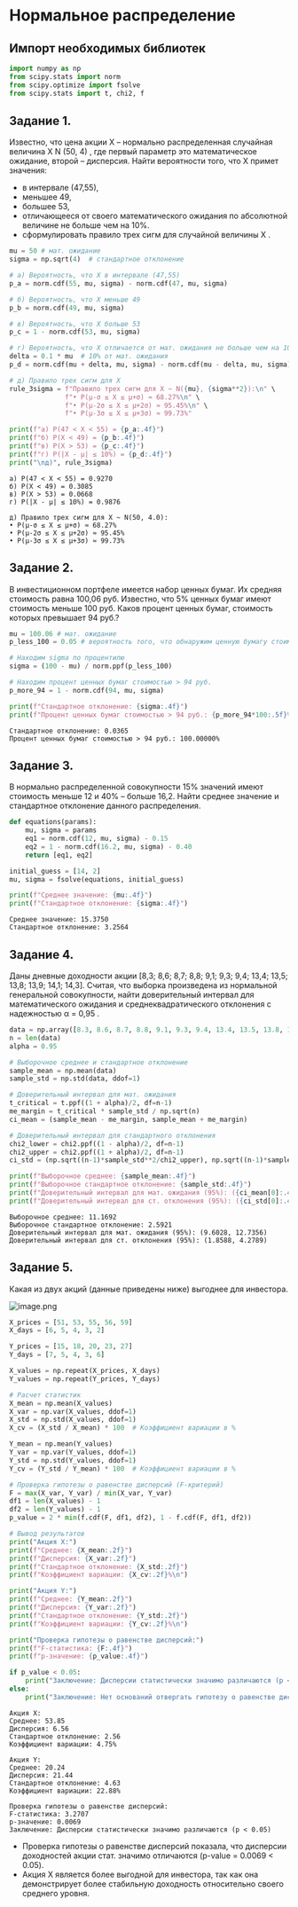 # Нормальное распределение

## Импорт необходимых библиотек


```python
import numpy as np
from scipy.stats import norm
from scipy.optimize import fsolve
from scipy.stats import t, chi2, f
```

## Задание 1.
Известно, что цена акции X – нормально распределенная случайная
величина X N (50, 4) , где первый параметр это математическое
ожидание, второй – дисперсия. Найти вероятности того, что X примет
значения:
- в интервале (47,55),
- меньшее 49,
- большее 53,
- отличающееся от своего математического ожидания по абсолютной величине не больше чем на 10%.
- сформулировать правило трех сигм для случайной величины X .


```python
mu = 50 # мат. ожидание
sigma = np.sqrt(4)  # стандартное отклонение

# а) Вероятность, что X в интервале (47,55)
p_a = norm.cdf(55, mu, sigma) - norm.cdf(47, mu, sigma)

# б) Вероятность, что X меньше 49
p_b = norm.cdf(49, mu, sigma)

# в) Вероятность, что X больше 53
p_c = 1 - norm.cdf(53, mu, sigma)

# г) Вероятность, что X отличается от мат. ожидания не больше чем на 10%
delta = 0.1 * mu  # 10% от мат. ожидания
p_d = norm.cdf(mu + delta, mu, sigma) - norm.cdf(mu - delta, mu, sigma)

# д) Правило трех сигм для X
rule_3sigma = f"Правило трех сигм для X ~ N({mu}, {sigma**2}):\n" \
              f"• P(μ-σ ≤ X ≤ μ+σ) ≈ 68.27%\n" \
              f"• P(μ-2σ ≤ X ≤ μ+2σ) ≈ 95.45%\n" \
              f"• P(μ-3σ ≤ X ≤ μ+3σ) ≈ 99.73%"

print(f"а) P(47 < X < 55) = {p_a:.4f}")
print(f"б) P(X < 49) = {p_b:.4f}")
print(f"в) P(X > 53) = {p_c:.4f}")
print(f"г) P(|X - μ| ≤ 10%) = {p_d:.4f}")
print("\nд)", rule_3sigma)
```

    а) P(47 < X < 55) = 0.9270
    б) P(X < 49) = 0.3085
    в) P(X > 53) = 0.0668
    г) P(|X - μ| ≤ 10%) = 0.9876
    
    д) Правило трех сигм для X ~ N(50, 4.0):
    • P(μ-σ ≤ X ≤ μ+σ) ≈ 68.27%
    • P(μ-2σ ≤ X ≤ μ+2σ) ≈ 95.45%
    • P(μ-3σ ≤ X ≤ μ+3σ) ≈ 99.73%


## Задание 2.
В инвестиционном портфеле имеется набор ценных бумаг. Их средняя
стоимость равна 100,06 руб. Известно, что 5% ценных бумаг имеют
стоимость меньше 100 руб. Каков процент ценных бумаг, стоимость
которых превышает 94 руб.?


```python
mu = 100.06 # мат. ожидание
p_less_100 = 0.05 # вероятность того, что обнаружим ценную бумагу стоимостью меньше 100 руб.

# Находим sigma по процентилю
sigma = (100 - mu) / norm.ppf(p_less_100)

# Находим процент ценных бумаг стоимостью > 94 руб.
p_more_94 = 1 - norm.cdf(94, mu, sigma)

print(f"Стандартное отклонение: {sigma:.4f}")
print(f"Процент ценных бумаг стоимостью > 94 руб.: {p_more_94*100:.5f}%")
```

    Стандартное отклонение: 0.0365
    Процент ценных бумаг стоимостью > 94 руб.: 100.00000%


## Задание 3.
В нормально распределенной совокупности 15% значений имеют
стоимость меньше 12 и 40% – больше 16,2. Найти среднее значение и
стандартное отклонение данного распределения.


```python
def equations(params):
    mu, sigma = params
    eq1 = norm.cdf(12, mu, sigma) - 0.15
    eq2 = 1 - norm.cdf(16.2, mu, sigma) - 0.40
    return [eq1, eq2]
```


```python
initial_guess = [14, 2]
mu, sigma = fsolve(equations, initial_guess)
```


```python
print(f"Среднее значение: {mu:.4f}")
print(f"Стандартное отклонение: {sigma:.4f}")
```

    Среднее значение: 15.3750
    Стандартное отклонение: 3.2564


## Задание 4.
Даны дневные доходности акции [8,3; 8,6; 8,7; 8,8; 9,1; 9,3; 9,4; 13,4; 13,5;
13,8; 13,9; 14,1; 14,3]. Считая, что выборка произведена из нормальной
генеральной совокупности, найти доверительный интервал для
математического ожидания и среднеквадратического отклонения с
надежностью α = 0,95 .


```python
data = np.array([8.3, 8.6, 8.7, 8.8, 9.1, 9.3, 9.4, 13.4, 13.5, 13.8, 13.9, 14.1, 14.3])
n = len(data)
alpha = 0.95

# Выборочное среднее и стандартное отклонение
sample_mean = np.mean(data)
sample_std = np.std(data, ddof=1)

# Доверительный интервал для мат. ожидания
t_critical = t.ppf((1 + alpha)/2, df=n-1)
me_margin = t_critical * sample_std / np.sqrt(n)
ci_mean = (sample_mean - me_margin, sample_mean + me_margin)

# Доверительный интервал для стандартного отклонения
chi2_lower = chi2.ppf((1 - alpha)/2, df=n-1)
chi2_upper = chi2.ppf((1 + alpha)/2, df=n-1)
ci_std = (np.sqrt((n-1)*sample_std**2/chi2_upper), np.sqrt((n-1)*sample_std**2/chi2_lower))

print(f"Выборочное среднее: {sample_mean:.4f}")
print(f"Выборочное стандартное отклонение: {sample_std:.4f}")
print(f"Доверительный интервал для мат. ожидания (95%): ({ci_mean[0]:.4f}, {ci_mean[1]:.4f})")
print(f"Доверительный интервал для ст. отклонения (95%): ({ci_std[0]:.4f}, {ci_std[1]:.4f})")
```

    Выборочное среднее: 11.1692
    Выборочное стандартное отклонение: 2.5921
    Доверительный интервал для мат. ожидания (95%): (9.6028, 12.7356)
    Доверительный интервал для ст. отклонения (95%): (1.8588, 4.2789)


## Задание 5.
Какая из двух акций (данные приведены ниже) выгоднее для инвестора.


![image.png](PR_1_files/image.png)


```python
X_prices = [51, 53, 55, 56, 59]
X_days = [6, 5, 4, 3, 2]

Y_prices = [15, 18, 20, 23, 27]
Y_days = [7, 5, 4, 3, 6]

X_values = np.repeat(X_prices, X_days)
Y_values = np.repeat(Y_prices, Y_days)

# Расчет статистик
X_mean = np.mean(X_values)
X_var = np.var(X_values, ddof=1)
X_std = np.std(X_values, ddof=1)
X_cv = (X_std / X_mean) * 100  # Коэффициент вариации в %

Y_mean = np.mean(Y_values)
Y_var = np.var(Y_values, ddof=1)
Y_std = np.std(Y_values, ddof=1)
Y_cv = (Y_std / Y_mean) * 100  # Коэффициент вариации в %

# Проверка гипотезы о равенстве дисперсий (F-критерий)
F = max(X_var, Y_var) / min(X_var, Y_var)
df1 = len(X_values) - 1
df2 = len(Y_values) - 1
p_value = 2 * min(f.cdf(F, df1, df2), 1 - f.cdf(F, df1, df2))

# Вывод результатов
print("Акция X:")
print(f"Среднее: {X_mean:.2f}")
print(f"Дисперсия: {X_var:.2f}")
print(f"Стандартное отклонение: {X_std:.2f}")
print(f"Коэффициент вариации: {X_cv:.2f}%\n")

print("Акция Y:")
print(f"Среднее: {Y_mean:.2f}")
print(f"Дисперсия: {Y_var:.2f}")
print(f"Стандартное отклонение: {Y_std:.2f}")
print(f"Коэффициент вариации: {Y_cv:.2f}%\n")

print("Проверка гипотезы о равенстве дисперсий:")
print(f"F-статистика: {F:.4f}")
print(f"p-значение: {p_value:.4f}")

if p_value < 0.05:
    print("Заключение: Дисперсии статистически значимо различаются (p < 0.05)")
else:
    print("Заключение: Нет оснований отвергать гипотезу о равенстве дисперсий (p ≥ 0.05)")
```

    Акция X:
    Среднее: 53.85
    Дисперсия: 6.56
    Стандартное отклонение: 2.56
    Коэффициент вариации: 4.75%
    
    Акция Y:
    Среднее: 20.24
    Дисперсия: 21.44
    Стандартное отклонение: 4.63
    Коэффициент вариации: 22.88%
    
    Проверка гипотезы о равенстве дисперсий:
    F-статистика: 3.2707
    p-значение: 0.0069
    Заключение: Дисперсии статистически значимо различаются (p < 0.05)


- Проверка гипотезы о равенстве дисперсий показала, что дисперсии доходностей акции стат. значимо отличаются (p-value = 0.0069 < 0.05).
- Акция X является более выгодной для инвестора, так как она демонстрирует более стабильную доходность относительно своего среднего уровня.
